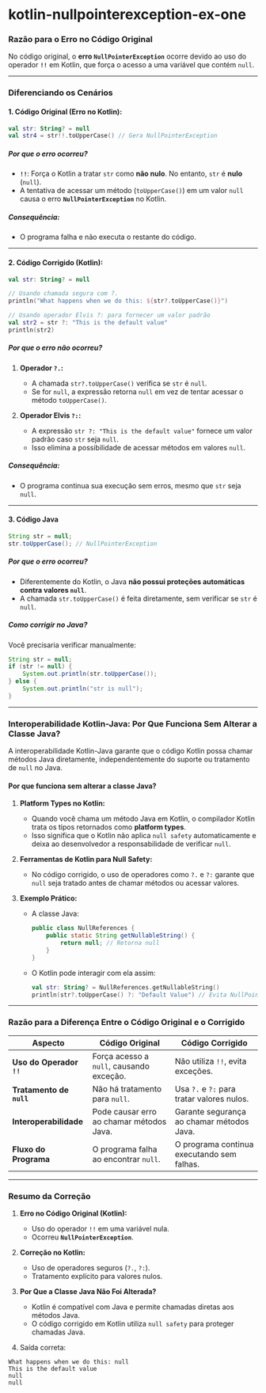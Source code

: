 # kotlin-nullpointerexception-ex-one

### **Razão para o Erro no Código Original**
No código original, o **erro `NullPointerException`** ocorre devido ao uso do operador **`!!`** em Kotlin, que força o acesso a uma variável que contém `null`. 

---

### **Diferenciando os Cenários**

#### **1. Código Original (Erro no Kotlin):**
```kotlin
val str: String? = null
val str4 = str!!.toUpperCase() // Gera NullPointerException
```

##### **Por que o erro ocorreu?**
- **`!!`**: Força o Kotlin a tratar `str` como **não nulo**. No entanto, `str` é **nulo** (`null`).
- A tentativa de acessar um método (`toUpperCase()`) em um valor `null` causa o erro **`NullPointerException`** no Kotlin.

##### **Consequência:**
- O programa falha e não executa o restante do código.

---

#### **2. Código Corrigido (Kotlin):**
```kotlin
val str: String? = null

// Usando chamada segura com ?.
println("What happens when we do this: ${str?.toUpperCase()}")

// Usando operador Elvis ?: para fornecer um valor padrão
val str2 = str ?: "This is the default value"
println(str2)
```

##### **Por que o erro não ocorreu?**
1. **Operador `?.`:**
   - A chamada `str?.toUpperCase()` verifica se `str` é `null`. 
   - Se for `null`, a expressão retorna `null` em vez de tentar acessar o método `toUpperCase()`.

2. **Operador Elvis `?:`:**
   - A expressão `str ?: "This is the default value"` fornece um valor padrão caso `str` seja `null`.
   - Isso elimina a possibilidade de acessar métodos em valores `null`.

##### **Consequência:**
- O programa continua sua execução sem erros, mesmo que `str` seja `null`.

---

#### **3. Código Java**
```java
String str = null;
str.toUpperCase(); // NullPointerException
```

##### **Por que o erro ocorreu?**
- Diferentemente do Kotlin, o Java **não possui proteções automáticas contra valores `null`**.
- A chamada `str.toUpperCase()` é feita diretamente, sem verificar se `str` é `null`.

##### **Como corrigir no Java?**
Você precisaria verificar manualmente:
```java
String str = null;
if (str != null) {
    System.out.println(str.toUpperCase());
} else {
    System.out.println("str is null");
}
```

---

### **Interoperabilidade Kotlin-Java: Por Que Funciona Sem Alterar a Classe Java?**

A interoperabilidade Kotlin-Java garante que o código Kotlin possa chamar métodos Java diretamente, independentemente do suporte ou tratamento de `null` no Java.

#### **Por que funciona sem alterar a classe Java?**
1. **Platform Types no Kotlin:**
   - Quando você chama um método Java em Kotlin, o compilador Kotlin trata os tipos retornados como **platform types**.
   - Isso significa que o Kotlin não aplica `null safety` automaticamente e deixa ao desenvolvedor a responsabilidade de verificar `null`.

2. **Ferramentas de Kotlin para Null Safety:**
   - No código corrigido, o uso de operadores como `?.` e `?:` garante que `null` seja tratado antes de chamar métodos ou acessar valores.

3. **Exemplo Prático:**
   - A classe Java:
     ```java
     public class NullReferences {
         public static String getNullableString() {
             return null; // Retorna null
         }
     }
     ```
   - O Kotlin pode interagir com ela assim:
     ```kotlin
     val str: String? = NullReferences.getNullableString()
     println(str?.toUpperCase() ?: "Default Value") // Evita NullPointerException
     ```

---

### **Razão para a Diferença Entre o Código Original e o Corrigido**

| **Aspecto**            | **Código Original**                          | **Código Corrigido**                          |
|------------------------|---------------------------------------------|-----------------------------------------------|
| **Uso do Operador `!!`** | Força acesso a `null`, causando exceção.      | Não utiliza `!!`, evita exceções.             |
| **Tratamento de `null`** | Não há tratamento para `null`.               | Usa `?.` e `?:` para tratar valores nulos.    |
| **Interoperabilidade**  | Pode causar erro ao chamar métodos Java.      | Garante segurança ao chamar métodos Java.     |
| **Fluxo do Programa**   | O programa falha ao encontrar `null`.         | O programa continua executando sem falhas.    |

---

### **Resumo da Correção**

1. **Erro no Código Original (Kotlin):**
   - Uso do operador `!!` em uma variável nula.
   - Ocorreu **`NullPointerException`**.

2. **Correção no Kotlin:**
   - Uso de operadores seguros (`?.`, `?:`).
   - Tratamento explícito para valores nulos.

3. **Por Que a Classe Java Não Foi Alterada?**
   - Kotlin é compatível com Java e permite chamadas diretas aos métodos Java.
   - O código corrigido em Kotlin utiliza `null safety` para proteger chamadas Java.

     
4. Saída correta: 

````
What happens when we do this: null
This is the default value
null
null
````

